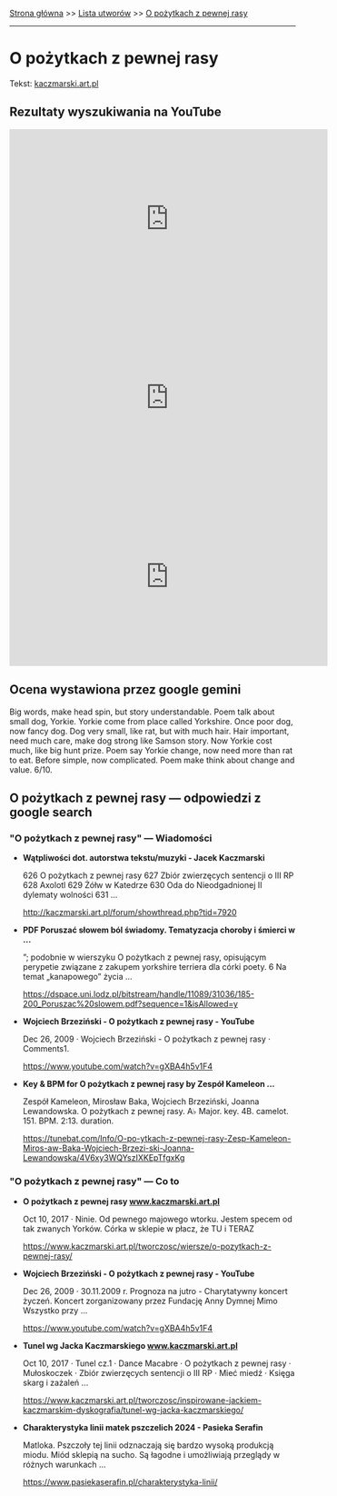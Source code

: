 [Strona główna](../index.md) >> [Lista utworów](../list.md) >> [O pożytkach z pewnej rasy](361.md)

---

# O pożytkach z pewnej rasy

Tekst: [kaczmarski.art.pl](https://www.kaczmarski.art.pl/tworczosc/wiersze/o-pozytkach-z-pewnej-rasy/)

## Rezultaty wyszukiwania na YouTube

<iframe width="560" height="315" src="https://www.youtube.com/embed/5QGvVQNyTys?si=IdontcarewhotheIRSsendsImnotpayingtaxes" title="YouTube video player" frameborder="0" allow="accelerometer; autoplay; clipboard-write; encrypted-media; gyroscope; picture-in-picture; web-share" referrerpolicy="strict-origin-when-cross-origin" allowfullscreen></iframe>

<iframe width="560" height="315" src="https://www.youtube.com/embed/gXBA4h5v1F4?si=IdontcarewhotheIRSsendsImnotpayingtaxes" title="YouTube video player" frameborder="0" allow="accelerometer; autoplay; clipboard-write; encrypted-media; gyroscope; picture-in-picture; web-share" referrerpolicy="strict-origin-when-cross-origin" allowfullscreen></iframe>

<iframe width="560" height="315" src="https://www.youtube.com/embed/grYEb0n75YQ?si=IdontcarewhotheIRSsendsImnotpayingtaxes" title="YouTube video player" frameborder="0" allow="accelerometer; autoplay; clipboard-write; encrypted-media; gyroscope; picture-in-picture; web-share" referrerpolicy="strict-origin-when-cross-origin" allowfullscreen></iframe>

## Ocena wystawiona przez google gemini

Big words, make head spin, but story understandable. Poem talk about small dog, Yorkie. Yorkie come from place called Yorkshire. Once poor dog, now fancy dog. Dog very small, like rat, but with much hair. Hair important, need much care, make dog strong like Samson story. Now Yorkie cost much, like big hunt prize. Poem say Yorkie change, now need more than rat to eat. Before simple, now complicated. Poem make think about change and value. 6/10.


## O pożytkach z pewnej rasy — odpowiedzi z google search

### "O pożytkach z pewnej rasy" — Wiadomości

- **Wątpliwości dot. autorstwa tekstu/muzyki - Jacek Kaczmarski**

    626 O pożytkach z pewnej rasy 627 Zbiór zwierzęcych sentencji o III RP 628 Axolotl 629 Żółw w Katedrze 630 Oda do Nieodgadnionej II dylematy wolności 631 ... 

   <http://kaczmarski.art.pl/forum/showthread.php?tid=7920>
- **PDF Poruszać słowem ból świadomy. Tematyzacja choroby i śmierci w ...**

    ”; podobnie w wierszyku O pożytkach z pewnej rasy, opisującym perypetie związane z zakupem yorkshire terriera dla córki poety. 6 Na temat „kanapowego” życia ... 

   <https://dspace.uni.lodz.pl/bitstream/handle/11089/31036/185-200_Poruszac%20slowem.pdf?sequence=1&isAllowed=y>
- **Wojciech Brzeziński - O pożytkach z pewnej rasy - YouTube**

    Dec 26, 2009  ·  Wojciech Brzeziński - O pożytkach z pewnej rasy · Comments1. 

   <https://www.youtube.com/watch?v=gXBA4h5v1F4>
- **Key & BPM for O pożytkach z pewnej rasy by Zespół Kameleon ...**

    Zespół Kameleon, Mirosław Baka, Wojciech Brzeziński, Joanna Lewandowska. O pożytkach z pewnej rasy. A♭ Major. key. 4B. camelot. 151. BPM. 2:13. duration. 

   <https://tunebat.com/Info/O-po-ytkach-z-pewnej-rasy-Zesp-Kameleon-Miros-aw-Baka-Wojciech-Brzezi-ski-Joanna-Lewandowska/4V6xy3WQYszIXKEpTfgxKg>

### "O pożytkach z pewnej rasy" — Co to

- **O pożytkach z pewnej rasy www.kaczmarski.art.pl**

    Oct 10, 2017  ·  Ninie. Od pewnego majowego wtorku. Jestem specem od tak zwanych Yorków. Córka w sklepie w płacz, że TU i TERAZ 

   <https://www.kaczmarski.art.pl/tworczosc/wiersze/o-pozytkach-z-pewnej-rasy/>
- **Wojciech Brzeziński - O pożytkach z pewnej rasy - YouTube**

    Dec 26, 2009  ·  30.11.2009 r. Prognoza na jutro - Charytatywny koncert życzeń. Koncert zorganizowany przez Fundację Anny Dymnej Mimo Wszystko przy ... 

   <https://www.youtube.com/watch?v=gXBA4h5v1F4>
- **Tunel wg Jacka Kaczmarskiego www.kaczmarski.art.pl**

    Oct 10, 2017  ·  Tunel cz.1 · Dance Macabre · O pożytkach z pewnej rasy · Mułoskoczek · Zbiór zwierzęcych sentencji o III RP · Mieć miedź · Księga skarg i zażaleń ... 

   <https://www.kaczmarski.art.pl/tworczosc/inspirowane-jackiem-kaczmarskim-dyskografia/tunel-wg-jacka-kaczmarskiego/>
- **Charakterystyka linii matek pszczelich 2024 - Pasieka Serafin**

    Matloka. Pszczoły tej linii odznaczają się bardzo wysoką produkcją miodu. Miód sklepią na sucho. Są łagodne i umożliwiają przeglądy w różnych warunkach ... 

   <https://www.pasiekaserafin.pl/charakterystyka-linii/>


